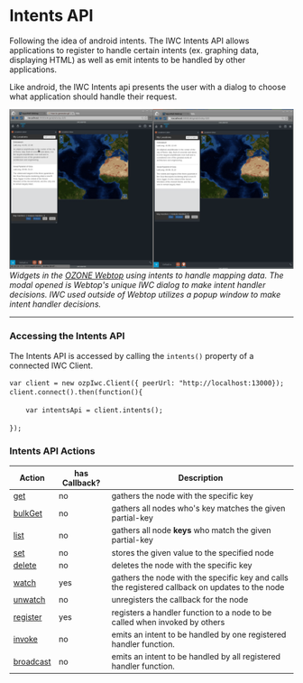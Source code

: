 # Intents API
Following the idea of android intents. The IWC Intents API allows applications to register to handle
certain intents (ex. graphing data, displaying HTML) as well as emit intents to be handled by other applications. 

Like android, the IWC Intents api presents the user with a dialog to choose what application should handle their request.

![img](../../../assets/intent_chooser.gif)
_Widgets in the [OZONE Webtop](https://github.com/ozone-development/ozp-webtop) using intents to handle mapping data. 
The modal opened is Webtop's unique IWC dialog to make intent handler decisions. IWC used outside of Webtop utilizes a 
popup window to make intent handler decisions._


***

### Accessing the Intents API
The Intents API is accessed by calling the `intents()` property of a connected IWC Client.

```
var client = new ozpIwc.Client({ peerUrl: "http://localhost:13000});
client.connect().then(function(){

    var intentsApi = client.intents();

});
```

### Intents API Actions
| Action  | has Callback? | Description                                                                                     |
| ------- | ------------- | ----------------------------------------------------------------------------------------------- |
| [get](../common/get.md)   | no            | gathers the node with the specific key                                                          |
| [bulkGet](../common/bulkGet.md) | no            | gathers all nodes  who's key matches the given partial-key                                       |
| [list](../common/list.md)    | no            | gathers all node **keys** who match the given partial-key                                       |
| [set](../common/set.md)     | no            | stores the given value to the specified node                                                    |
| [delete](../common/delete.md)  | no            | deletes the node with the specific key                                                          |
| [watch](../common/watch.md)   | yes           | gathers the node with the specific key and calls the registered callback on updates to the node |
| [unwatch](../common/unwatch.md) | no            | unregisters the callback for the node                                                           |
| [register](register.md)   | yes           | registers a handler function to a node to be called when invoked by others|
| [invoke](invoke.md)   | no            | emits an intent to be handled by one registered handler function. |
| [broadcast](broadcast.md)   | no            | emits an intent  to be handled by all registered handler function. |